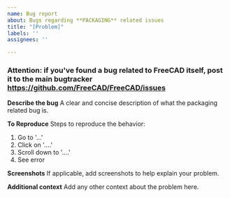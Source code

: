 ```yaml
---
name: Bug report
about: Bugs regarding **PACKAGING** related issues
title: "[Problem]"
labels: ''
assignees: ''

---
```


### Attention: if you've found a bug related to FreeCAD itself, post it to the main bugtracker https://github.com/FreeCAD/FreeCAD/issues

**Describe the bug**
A clear and concise description of what the packaging related bug is.

**To Reproduce**
Steps to reproduce the behavior:
1. Go to '...'
2. Click on '....'
3. Scroll down to '....'
4. See error

**Screenshots**
If applicable, add screenshots to help explain your problem.

**Additional context**
Add any other context about the problem here.

